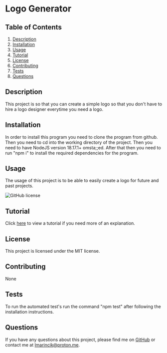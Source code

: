 # Logo Generator

## Table of Contents

1. [Description](#description)
2. [Installation](#installation)
3. [Usage](#usage)
4. [Tutorial](#tutorial)
5. [License](#license)
6. [Contributing](#contributing)
7. [Tests](#tests)
8. [Questions](#questions)

## Description

This project is so that you can create a simple logo so that you don't have to hire a logo designer everytime you need a logo.

## Installation

In order to install this program you need to clone the program from github. Then you need to cd into the working directory of the project. Then you need to have NodeJS version 18.17.1+ omsta;;ed. After that then you need to run "npm i" to install the required dependencies for the program.

## Usage

The usage of this project is to be able to easily create a logo for future and past projects.

![GitHub license](https://img.shields.io/badge/license-MIT-blue.svg)

## Tutorial

Click [here](https://drive.google.com/file/d/17hyZ2H5N-ixnpEr2fbq2McJ8RnSeRNTT/view?usp=drive_link) to view a tutorial if you need more of an explanation.

## License

This project is licensed under the MIT license.

## Contributing

None

## Tests

To run the automated test's run the command "npm test" after following the installation instructions.

## Questions

If you have any questions about this project, please find me on [GitHub](https://github.com/Coderinsightmaven) or contact me at lmarincik@proton.me.
